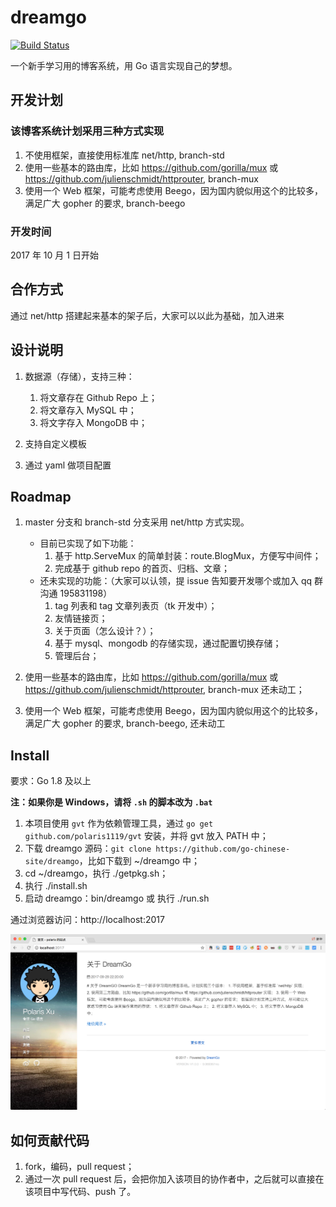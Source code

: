 # dreamgo

[![Build Status](https://travis-ci.org/go-chinese-site/dreamgo.svg?branch=master)](https://travis-ci.org/go-chinese-site/dreamgo)

一个新手学习用的博客系统，用 Go 语言实现自己的梦想。

## 开发计划

### 该博客系统计划采用三种方式实现

1. 不使用框架，直接使用标准库 net/http, branch-std
2. 使用一些基本的路由库，比如 https://github.com/gorilla/mux 或 https://github.com/julienschmidt/httprouter, branch-mux
3. 使用一个 Web 框架，可能考虑使用 Beego，因为国内貌似用这个的比较多，满足广大 gopher 的要求, branch-beego

### 开发时间

2017 年 10 月 1 日开始

## 合作方式

通过 net/http 搭建起来基本的架子后，大家可以以此为基础，加入进来

## 设计说明

1. 数据源（存储），支持三种：
	1. 将文章存在 Github Repo 上；
	2. 将文章存入 MySQL 中；
	3. 将文字存入 MongoDB 中；

2. 支持自定义模板

3. 通过 yaml 做项目配置

## Roadmap

1. master 分支和 branch-std 分支采用 net/http 方式实现。
	- 目前已实现了如下功能：
		1. 基于 http.ServeMux 的简单封装：route.BlogMux，方便写中间件；
		2. 完成基于 github repo 的首页、归档、文章；
	- 还未实现的功能：（大家可以认领，提 issue 告知要开发哪个或加入 qq 群沟通 195831198）
		1. tag 列表和 tag 文章列表页（tk 开发中）；
		2. 友情链接页；
		3. 关于页面（怎么设计？）；
		4. 基于 mysql、mongodb 的存储实现，通过配置切换存储；
		5. 管理后台；

2. 使用一些基本的路由库，比如 https://github.com/gorilla/mux 或 https://github.com/julienschmidt/httprouter, branch-mux 还未动工；

3. 使用一个 Web 框架，可能考虑使用 Beego，因为国内貌似用这个的比较多，满足广大 gopher 的要求, branch-beego, 还未动工

## Install

要求：Go 1.8 及以上

**注：如果你是 Windows，请将 `.sh` 的脚本改为 `.bat`**

1. 本项目使用 `gvt` 作为依赖管理工具，通过 `go get github.com/polaris1119/gvt` 安装，并将 gvt 放入 PATH 中；
2. 下载 dreamgo 源码：`git clone https://github.com/go-chinese-site/dreamgo`，比如下载到 ~/dreamgo 中；
3. cd ~/dreamgo，执行 ./getpkg.sh；
4. 执行 ./install.sh
5. 启动 dreamgo：bin/dreamgo 或 执行 ./run.sh

通过浏览器访问：http://localhost:2017

![screenshot1](screenshot1.png)

## 如何贡献代码

1. fork，编码，pull request；
2. 通过一次 pull request 后，会把你加入该项目的协作者中，之后就可以直接在该项目中写代码、push 了。


